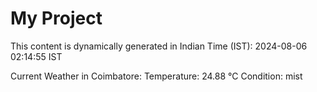 # My Project

This content is dynamically generated in Indian Time (IST): 2024-08-06 02:14:55 IST


Current Weather in Coimbatore:
Temperature: 24.88 °C
Condition: mist
